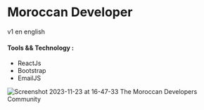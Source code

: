 # Moroccan Developer 
v1 en english 

#### Tools && Technology : 
* ReactJs
* Bootstrap
* EmailJS


![Screenshot 2023-11-23 at 16-47-33 The Moroccan Developers Community](https://github.com/kendali/md-app/assets/71265835/bf87857e-e67a-4241-bb00-5ccc1670a7df)
